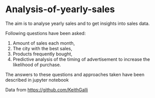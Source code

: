 # Analysis-of-yearly-sales

The aim is to analyse yearly sales and to get insights into sales data. 

Following questions have been asked:
1. Amount of sales each month, 
2. The city with the best sales, 
3. Products frequently bought, 
4. Predictive analysis of the timing of advertisement to increase the likelihood of purchase.

The answers to these questions and approaches taken have been described in jupyter notebook


Data from  https://github.com/KeithGalli
